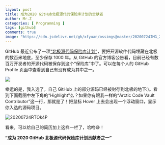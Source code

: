 ```yaml
---
layout: post
title: 成为2020 GitHub北极源代码保险库计划的贡献者
author: Mr.Z
categories: [ Programming ]
tags: [github]
comments: true
image: "https://cdn.jsdelivr.net/gh/xfyuan/ossimgs@master/20200724IMG_20200723_165414.jpg"
---
```


GitHub 最近公布了一项[“北极源代码保险库计划”](https://github.blog/2020-07-16-github-archive-program-the-journey-of-the-worlds-open-source-code-to-the-arctic/)，要把开源软件代码埋藏在北极的数百米地底，至少保存 1000 年。从 GitHub 的官方博客公告看，目前已经有数百万开发者的开源代码被保存到这个“保险库”中了。可以在每个人的 GitHub Profile 页面中查看到自己有没有成为其中之一。

![](https://s3.ifanr.com/wp-content/uploads/2019/11/a.jpg!720)

幸运的是，我入选了，自己 GitHub 上的部分源码已经被封存到北极的地下:)。看到下面截图中左下角的“Highlight”么？如果你有跟我一样的“Arctic Code Vault Contributor”这一行，那就是了！把鼠标 Hover 上去会出现一个浮动窗口，显示你入选的源码项目。

![20200724RTOk4P](https://cdn.jsdelivr.net/gh/xfyuan/ossimgs@master/20200724RTOk4P.png)

看来，可以给自己的简历加上这样一栏了，哈哈😄！

**“成为 2020 GitHub 北极源代码保险库计划贡献者之一”**